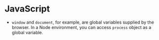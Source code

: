 # JavaScript
* `window` and `document`, for example, are global variables supplied by the browser. In a Node environment, you can access `process` object as a global variable. 
